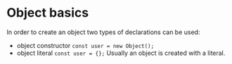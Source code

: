 # Object basics

In order to create an object two types of declarations can be used:
* object constructor
`const user = new Object();`
* object literal
`const user = {};`
Usually an object is created with a literal.